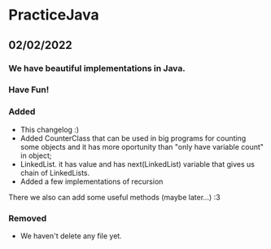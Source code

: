 # PracticeJava

## 02/02/2022

### We have beautiful implementations in Java.
### Have Fun!
### Added
- This changelog :)
- Added CounterClass that can be used in big programs for counting some objects and it has more oportunity than "only have variable count" in object;
- LinkedList. it has value and has next(LinkedList) variable that gives us chain of LinkedLists. 
- Added a few implementations of recursion

There we also can add some useful methods (maybe later...) :3

### Removed

- We haven't delete any file yet.
